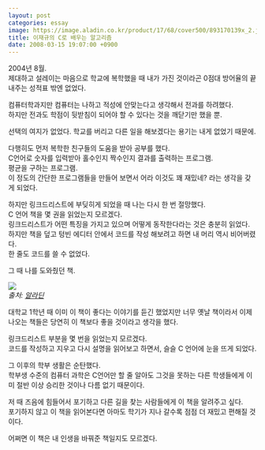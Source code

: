 ```yaml
---
layout: post
categories: essay
image: https://image.aladin.co.kr/product/17/68/cover500/893170139x_2.jpg
title: 이재규의 C로 배우는 알고리즘
date: 2008-03-15 19:07:00 +0900
---
```


2004년 8월.  
제대하고 설레이는 마음으로 학교에 복학했을 때 내가 가진 것이라곤 0점대 방어율의 끝내주는 성적표 밖엔 없었다.

컴퓨터학과지만 컴퓨터는 나하고 적성에 안맞는다고 생각해서 전과를 하려했다.  
하지만 전과도 학점이 뒷받침이 되어야 할 수 있다는 것을 깨닫기만 했을 뿐.

선택의 여지가 없었다. 학교를 버리고 다른 일을 해보겠다는 용기는 내게 없었기 때문에.

다행히도 먼저 복학한 친구들의 도움을 받아 공부를 했다.  
C언어로 숫자를 입력받아 홀수인지 짝수인지 결과를 출력하는 프로그램.  
평균을 구하는 프로그램.  
이 정도의 간단한 프로그램들을 만들어 보면서 어라 이것도 꽤 재밌네? 라는 생각을 갖게 되었다.

하지만 링크드리스트에 부딪히게 되었을 때 나는 다시 한 번 절망했다.  
C 언어 책을 몇 권을 읽었는지 모르겠다.  
링크드리스트가 어떤 특징을 가지고 있으며 어떻게 동작한다라는 것은 충분히 읽었다.  
하지만 책을 덮고 텅빈 에디터 안에서 코드를 작성 해보려고 하면 내 머리 역시 비어버렸다.  
한 줄도 코드를 쓸 수 없었다.

그 때 나를 도와줬던 책.  

![](https://image.aladin.co.kr/product/17/68/cover500/893170139x_2.jpg)  
*출처: [알라딘](https://www.aladin.co.kr/shop/wproduct.aspx?ISBN=893170139x&ttbkey=ttbcrazytazo1459001&COPYPaper=1)*

대학교 1학년 때 이미 이 책이 좋다는 이야기를 듣긴 했었지만 너무 옛날 책이라서 이제 나오는 책들은 당연히 이 책보다 좋을 것이라고 생각을 했다.

링크드리스트 부분을 몇 번을 읽었는지 모르겠다.  
코드를 작성하고 지우고 다시 설명을 읽어보고 하면서, 슬슬 C 언어에 눈을 뜨게 되었다.

그 이후의 학부 생활은 순탄했다.  
학부생 수준의 컴퓨터 과학은 C언어만 할 줄 알아도 그것을 못하는 다른 학생들에게 이미 절반 이상 승리한 것이나 다름 없기 때문이다.

저 때 즈음에 힘들어서 포기하고 다른 길을 찾는 사람들에게 이 책을 알려주고 싶다.     
포기하지 않고 이 책을 읽어본다면 아마도 학기가 지나 갈수록 점점 더 재밌고 편해질 것이다.

어쩌면 이 책은 내 인생을 바꿔준 책일지도 모르겠다.